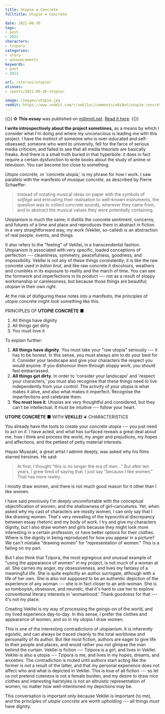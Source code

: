 ```yaml
---
title: Utopie ❦ Concrète
fulltitle: Utopie ❦ Concrète

date: 2021-06-26
tags:
- post
- 2021
characters:
- tzipora
categories:
- story
- announcements
keywords:
- post
- 2021

url: /stories/utopie/
aliases:
- /posts/2021-06-26-utopie/

image: /images/utopie.jpg
reddit: https://www.reddit.com/r/vekllei/comments/o8i0wt/utopie_concrète/
---
```

{{<note>}}
✿ **This essay** was published on [millmint.net](https://millmint.net). [Read it here](https://millmint.net/news/essays/utopie).
{{</note>}}

**I write introspectively about the project sometimes,** as a means by which I consider what I'm doing and where my unconscious is leading me with this project. I have the instinct of someone who is over-educated and self-obsessed; someone who went to university, fell for the farce of serious media criticism, and failed to see that all media theorists are basically freaks. And there is a small truth buried in that hyperbole: it does in fact require a certain dysfunction to write books about the study of anime or television. You can become *too* close to something.

*Utopie concrète,* or 'concrete utopia,' is my phrase for how I work. I saw parallels with the manifesto of *musique concrète*, as described by Pierre Schaeffer:

>Instead of notating musical ideas on paper with the symbols of *solfège* and entrusting their realisation to well-known instruments, the question was to collect concrete sounds, wherever they came from, and to abstract the musical values they were potentially containing.

Utopianism is much the same; it distills the concrete sentiment, concerns, and futures of a time and place and reproduces them in abstract in fiction. In a very straightforward way, my work (Vekllei, so-called) is an abstraction of real people, events, and things.

It also refers to the "feeling" of Vekllei, in a transcendental fashion. Utopianism is associated with very specific, loaded conceptions of perfection --- cleanliness, symmetry, peacefulness, goodness, and impossibility. Vekllei is not any of these things consistently; it is like the raw concrete used in *béton brut*, and like raw concrete it discolours, weathers and crumbles in its exposure to reality and the march of time. You can see the formwork and imperfections in its product --- not as a result of sloppy workmanship or carelessness, but because those things are beautiful; utopian in their own right.

At the risk of disfiguring these notes into a manifesto, the principles of *utopie concrète* might look something like this.

PRINCIPLES OF **UTOPIE CONCRÈTE** ■

1.  All things have dignity
2.  All things get dirty
3.  You must love it

To explain further:

1.  **All things have dignity**. You must take your "raw utopia" seriously --- it has to be honest. In this sense, you must always aim to do your best for it. Consider your landscape and give your characters the respect you would anyone. If you dishonour them through sloppy work, you should feel embarrassed. 
2.  **All things get dirty**. In order to 'consider your landscape' and 'respect your characters,' you must also recognise that these things need to live independently from your control. The activity of your utopia is what makes it alive, and also what makes it imperfect. Recognise the imperfections and celebrate them. 
3.  **You must love it**. Utopias are very thoughtful and considered, but they can't be intellectual. It must be intuitive --- follow your heart.

**UTOPIE CONCRÈTE** ■ WITH **VEKLLEI** ❦ CHARACTERISTICS

You already have the tools to create your concrete utopia --- you just need to act on it. I have acted, and what has surfaced reveals a great deal about me, how I think and process the world, my anger and prejudices, my hopes and affections, and the pettiest of petty material interests.

Hayao Miyazaki, a great artist I admire deeply, was asked why his films starred heroines. He said:

>At first, I thought "this is no longer the era of men..." But after ten years, I grew tired of saying that. I just say "because I like women." That has more reality.

I mostly draw women, and there is not much good reason for it other than I like women.

I have said previously I'm deeply uncomfortable with the conceptual objectification of women, and the shallowness of girl-caricatures. Yet, when asked why my cast of characters are mostly women, I can only say that I like drawing women. That's very revealing of the hypocritical discrepancy between essay rhetoric and my body of work. I try and give my characters dignity, but I also draw women and girls because they might look more interesting in a certain profession, or have better options for their clothes. Where is the dignity in being reproduced for how you appear in a picture? We can't mistake "drawing women" for "representation of women." This is a failing on my part.

But I also think that Tzipora, the most egregious and unusual example of "using the appearance of women" in my project, is not much of a woman at all. She carries my anger, my obsessiveness, and lives my fantasy of a meaningful life. She is quite explicitly an author surrogate, although with a life of her own. She is also not supposed to be an authentic depiction of the experience of any woman --- she is in fact closer to an anti-woman. She is so tomboyish, obsessive, and neurotic, that it's hard to use her to explore conventional literary interests in 'womanhood.' Thank goodness for that --- it's not my place.

Creating Vekllei is my way of processing the goings-on of the world, and my lived experience day-to-day. In this sense, I prefer the clothes and appearance of women, and so in my utopia I draw women.

This is one of the interesting contradictions of utopianism. It is inherently egoistic, and can always be traced cleanly to the total worldview and personality of its author. But like most fiction, authors are eager to give life to their people and places, and would rather you not glimpse the man behind the curtain. Vekllei is fiction --- Tzipora is a girl, and lives in Vekllei. Vekllei is also a utopia --- Tzipora is me, and lives in my hopes, dreams, and anxieties. The contradiction is muted until authors start acting like the former is not a result of the latter, and that my personal experience does not affect who and what is depicted in Vekllei. This is true of all fiction --- so let us not pretend cuteness is not a female burden, and my desire to draw nice clothes and interesting hairstyles is not an altruistic representation of women, no matter how well-intentioned my depictions may be.

This conversation is important only because Vekllei is important (to me), and the principles of *utopie concrète* are worth upholding --- all things *must* have dignity.
